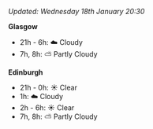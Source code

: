 *Updated: Wednesday 18th January 20:30*

**Glasgow**

* 21h - 6h: :cloud: Cloudy
* 7h, 8h: :partly_sunny: Partly Cloudy

**Edinburgh**

* 21h - 0h: :sunny: Clear
* 1h: :cloud: Cloudy
* 2h - 6h: :sunny: Clear
* 7h, 8h: :partly_sunny: Partly Cloudy
